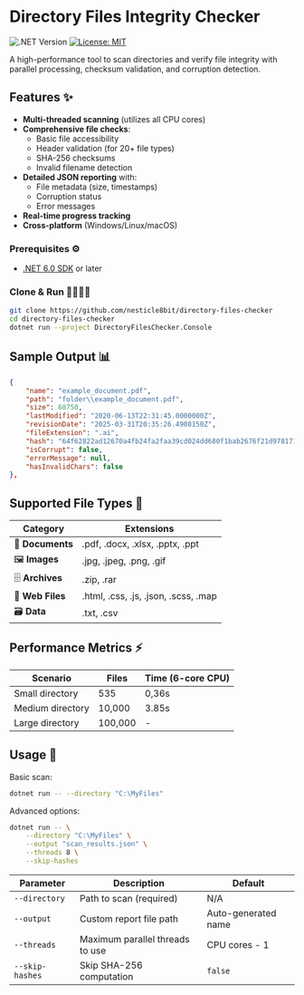 # Directory Files Integrity Checker

![.NET Version](https://img.shields.io/badge/.NET-6.0%2B-blue)
[![License: MIT](https://img.shields.io/badge/License-MIT-green.svg)](LICENSE)

A high-performance tool to scan directories and verify file integrity with parallel processing, checksum validation, and corruption detection.

## Features ✨

- **Multi-threaded scanning** (utilizes all CPU cores)
- **Comprehensive file checks**:
  - Basic file accessibility
  - Header validation (for 20+ file types)
  - SHA-256 checksums
  - Invalid filename detection
- **Detailed JSON reporting** with:
  - File metadata (size, timestamps)
  - Corruption status
  - Error messages
- **Real-time progress tracking**
- **Cross-platform** (Windows/Linux/macOS)

### Prerequisites ⚙️
- [.NET 6.0 SDK](https://dotnet.microsoft.com/download) or later

### Clone & Run 🏃🏻‍♂️‍➡️
```bash
git clone https://github.com/nesticle8bit/directory-files-checker
cd directory-files-checker
dotnet run --project DirectoryFilesChecker.Console
```

## Sample Output 📊

```json
{
    "name": "example_document.pdf",
    "path": "folder\\example_document.pdf",
    "size": 68750,
    "lastModified": "2020-06-13T22:31:45.0000000Z",
    "revisionDate": "2025-03-31T20:35:26.4908150Z",
    "fileExtension": ".ai",
    "hash": "64f62822ad12670a4fb24fa2faa39cd024dd680f1bab2676f21d978171d142f9",
    "isCorrupt": false,
    "errorMessage": null,
    "hasInvalidChars": false
},
```

## Supported File Types 📄

|Category|Extensions|
|---|---|
|📄 **Documents**|.pdf, .docx, .xlsx, .pptx, .ppt|
|🖼️ **Images**|.jpg, .jpeg, .png, .gif|
|🗄️ **Archives**|.zip, .rar|
|🔗 **Web Files**|.html, .css, .js, .json, .scss, .map|
|🗃️ **Data**|.txt, .csv|

## Performance Metrics ⚡

| Scenario | Files | Time (6-core CPU) |
|---|---|---|
| Small directory | 535 | 0,36s |
| Medium directory | 10,000 | 3.85s |
| Large directory | 100,000 | - |

## Usage 🚀

Basic scan:

```bash
dotnet run -- --directory "C:\MyFiles"
```

Advanced options:

```bash
dotnet run -- \
    --directory "C:\MyFiles" \
    --output "scan_results.json" \
    --threads 8 \
    --skip-hashes
```

| Parameter       | Description                          | Default               |
|-----------------|--------------------------------------|-----------------------|
| `--directory`   | Path to scan (required)              | N/A                   |
| `--output`      | Custom report file path              | Auto-generated name   |
| `--threads`     | Maximum parallel threads to use      | CPU cores - 1         |
| `--skip-hashes` | Skip SHA-256 computation             | `false`               |
